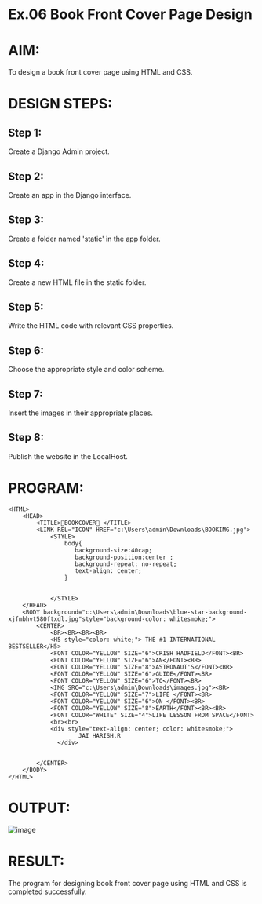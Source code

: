 # Ex.06 Book Front Cover Page Design

# AIM:
To design a book front cover page using HTML and CSS.

# DESIGN STEPS:
## Step 1:
Create a Django Admin project.

## Step 2:
Create an app in the Django interface.

## Step 3:
Create a folder named 'static' in the app folder.

## Step 4:
Create a new HTML file in the static folder.

## Step 5:
Write the HTML code with relevant CSS properties.

## Step 6:
Choose the appropriate style and color scheme.

## Step 7:
Insert the images in their appropriate places.

## Step 8:
Publish the website in the LocalHost.

# PROGRAM:
```
<HTML>
    <HEAD>
        <TITLE>📖BOOKCOVER📖 </TITLE>
        <LINK REL="ICON" HREF="c:\Users\admin\Downloads\BOOKIMG.jpg">
            <STYLE>
                body{
                   background-size:40cap;
                   background-position:center ;
                   background-repeat: no-repeat;
                   text-align: center;
                }
                
                
            </STYLE>
    </HEAD>
    <BODY background="c:\Users\admin\Downloads\blue-star-background-xjfmbhvt580ftxdl.jpg"style="background-color: whitesmoke;">
        <CENTER>
            <BR><BR><BR><BR>
            <H5 style="color: white;"> THE #1 INTERNATIONAL BESTSELLER</H5>
            <FONT COLOR="YELLOW" SIZE="6">CRISH HADFIELD</FONT><BR>
            <FONT COLOR="YELLOW" SIZE="6">AN</FONT><BR>
            <FONT COLOR="YELLOW" SIZE="8">ASTRONAUT'S</FONT><BR>
            <FONT COLOR="YELLOW" SIZE="6">GUIDE</FONT><BR>
            <FONT COLOR="YELLOW" SIZE="6">TO</FONT><BR>
            <IMG SRC="c:\Users\admin\Downloads\images.jpg"><BR>
            <FONT COLOR="YELLOW" SIZE="7">LIFE </FONT><BR>
            <FONT COLOR="YELLOW" SIZE="6">ON </FONT><BR>
            <FONT COLOR="YELLOW" SIZE="8">EARTH</FONT><BR><BR>
            <FONT COLOR="WHITE" SIZE="4">LIFE LESSON FROM SPACE</FONT>
            <br><br>
            <div style="text-align: center; color: whitesmoke;">
                    JAI HARISH.R
              </div>
              
           
        </CENTER>
    </BODY>
</HTML>
```
# OUTPUT:
![image](https://github.com/user-attachments/assets/7371a78d-799e-4faf-af25-caada20fb0d8)

# RESULT:
The program for designing book front cover page using HTML and CSS is completed successfully.
